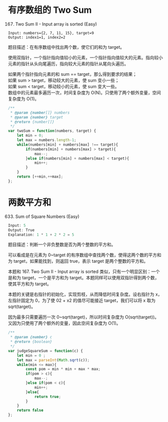 # 有序数组的 Two Sum
167. Two Sum II - Input array is sorted (Easy)
```
Input: numbers={2, 7, 11, 15}, target=9
Output: index1=1, index2=2
```   
题目描述：在有序数组中找出两个数，使它们的和为 target。   

使用双指针，一个指针指向值较小的元素，一个指针指向值较大的元素。指向较小元素的指针从头向尾遍历，指向较大元素的指针从尾向头遍历。    

如果两个指针指向元素的和 sum == target，那么得到要求的结果；   
如果 sum > target，移动较大的元素，使 sum 变小一些；   
如果 sum < target，移动较小的元素，使 sum 变大一些。   
数组中的元素最多遍历一次，时间复杂度为 O(N)。只使用了两个额外变量，空间复杂度为 O(1)。    
```js
/**
 * @param {number[]} numbers
 * @param {number} target
 * @return {number[]}
 */
var twoSum = function(numbers, target) {
    let min = 0;
    let max = numbers.length-1;
    while(numbers[min] + numbers[max] !== target){
        if(numbers[min] + numbers[max] > target){
            max--;
        }else if(numbers[min] + numbers[max] < target){
            min++;
        }
    }
    return [++min,++max];
};
```

# 两数平方和
633. Sum of Square Numbers (Easy)       
```js
Input: 5
Output: True
Explanation: 1 * 1 + 2 * 2 = 5
```
题目描述：判断一个非负整数是否为两个整数的平方和。       

可以看成是在元素为 0~target 的有序数组中查找两个数，使得这两个数的平方和为 target，如果能找到，则返回 true，表示 target 是两个整数的平方和。       

本题和 167. Two Sum II - Input array is sorted 类似，只有一个明显区别：一个是和为 target，一个是平方和为 target。本题同样可以使用双指针得到两个数，使其平方和为 target。     

本题的关键是右指针的初始化，实现剪枝，从而降低时间复杂度。设右指针为 x，左指针固定为 0，为了使 02 + x2 的值尽可能接近 target，我们可以将 x 取为 sqrt(target)。       

因为最多只需要遍历一次 0~sqrt(target)，所以时间复杂度为 O(sqrt(target))。又因为只使用了两个额外的变量，因此空间复杂度为 O(1)。       
```js
/**
 * @param {number} c
 * @return {boolean}
 */
var judgeSquareSum = function(c) {
    let min = 0 ;
    let max = parseInt(Math.sqrt(c));
    while(min <= max){
        const pom = min * min + max * max;
        if(pom > c){
            max--;
        }else if(pom < c){
            min++;
        }else{
            return true;
        }
    }
    return false
};
```
